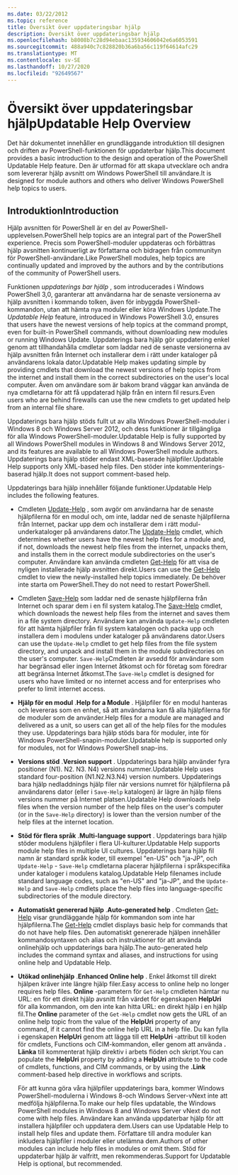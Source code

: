 ```yaml
---
ms.date: 03/22/2012
ms.topic: reference
title: Översikt över uppdateringsbar hjälp
description: Översikt över uppdateringsbar hjälp
ms.openlocfilehash: b8008b7c28d94ebaac135934606042e6a6053591
ms.sourcegitcommit: 488a940c7c828820b36a6ba56c119f64614afc29
ms.translationtype: MT
ms.contentlocale: sv-SE
ms.lasthandoff: 10/27/2020
ms.locfileid: "92649567"
---
```

# <a name="updatable-help-overview"></a><span data-ttu-id="db758-103">Översikt över uppdateringsbar hjälp</span><span class="sxs-lookup"><span data-stu-id="db758-103">Updatable Help Overview</span></span>

<span data-ttu-id="db758-104">Det här dokumentet innehåller en grundläggande introduktion till designen och driften av PowerShell-funktionen för uppdaterbar hjälp.</span><span class="sxs-lookup"><span data-stu-id="db758-104">This document provides a basic introduction to the design and operation of the PowerShell Updatable Help feature.</span></span> <span data-ttu-id="db758-105">Den är utformad för att skapa utvecklare och andra som levererar hjälp avsnitt om Windows PowerShell till användare.</span><span class="sxs-lookup"><span data-stu-id="db758-105">It is designed for module authors and others who deliver Windows PowerShell help topics to users.</span></span>

## <a name="introduction"></a><span data-ttu-id="db758-106">Introduktion</span><span class="sxs-lookup"><span data-stu-id="db758-106">Introduction</span></span>

<span data-ttu-id="db758-107">Hjälp avsnitten för PowerShell är en del av PowerShell-upplevelsen.</span><span class="sxs-lookup"><span data-stu-id="db758-107">PowerShell help topics are an integral part of the PowerShell experience.</span></span> <span data-ttu-id="db758-108">Precis som PowerShell-moduler uppdateras och förbättras hjälp avsnitten kontinuerligt av författarna och bidragen från communityn för PowerShell-användare.</span><span class="sxs-lookup"><span data-stu-id="db758-108">Like PowerShell modules, help topics are continually updated and improved by the authors and by the contributions of the community of PowerShell users.</span></span>

<span data-ttu-id="db758-109">Funktionen *uppdaterings bar hjälp* , som introducerades i Windows PowerShell 3,0, garanterar att användarna har de senaste versionerna av hjälp avsnitten i kommando tolken, även för inbyggda PowerShell-kommandon, utan att hämta nya moduler eller köra Windows Update.</span><span class="sxs-lookup"><span data-stu-id="db758-109">The *Updatable Help* feature, introduced in Windows PowerShell 3.0, ensures that users have the newest versions of help topics at the command prompt, even for built-in PowerShell commands, without downloading new modules or running Windows Update.</span></span> <span data-ttu-id="db758-110">Uppdaterings bara hjälp gör uppdatering enkel genom att tillhandahålla cmdletar som laddar ned de senaste versionerna av hjälp avsnitten från Internet och installerar dem i rätt under kataloger på användarens lokala dator.</span><span class="sxs-lookup"><span data-stu-id="db758-110">Updatable Help makes updating simple by providing cmdlets that download the newest versions of help topics from the internet and install them in the correct subdirectories on the user's local computer.</span></span> <span data-ttu-id="db758-111">Även om användare som är bakom brand väggar kan använda de nya cmdletarna för att få uppdaterad hjälp från en intern fil resurs.</span><span class="sxs-lookup"><span data-stu-id="db758-111">Even users who are behind firewalls can use the new cmdlets to get updated help from an internal file share.</span></span>

<span data-ttu-id="db758-112">Uppdaterings bara hjälp stöds fullt ut av alla Windows PowerShell-moduler i Windows 8 och Windows Server 2012, och dess funktioner är tillgängliga för alla Windows PowerShell-moduler.</span><span class="sxs-lookup"><span data-stu-id="db758-112">Updatable Help is fully supported by all Windows PowerShell modules in Windows 8 and Windows Server 2012, and its features are available to all Windows PowerShell module authors.</span></span> <span data-ttu-id="db758-113">Uppdaterings bara hjälp stöder endast XML-baserade hjälpfiler.</span><span class="sxs-lookup"><span data-stu-id="db758-113">Updatable Help supports only XML-based help files.</span></span> <span data-ttu-id="db758-114">Den stöder inte kommenterings-baserad hjälp.</span><span class="sxs-lookup"><span data-stu-id="db758-114">It does not support comment-based help.</span></span>

<span data-ttu-id="db758-115">Uppdaterings bara hjälp innehåller följande funktioner.</span><span class="sxs-lookup"><span data-stu-id="db758-115">Updatable Help includes the following features.</span></span>

- <span data-ttu-id="db758-116">Cmdleten [Update-Help](/powershell/module/Microsoft.PowerShell.Core/Update-Help) , som avgör om användarna har de senaste hjälpfilerna för en modul och, om inte, laddar ned de senaste hjälpfilerna från Internet, packar upp dem och installerar dem i rätt modul-underkataloger på användarens dator.</span><span class="sxs-lookup"><span data-stu-id="db758-116">The [Update-Help](/powershell/module/Microsoft.PowerShell.Core/Update-Help) cmdlet, which determines whether users have the newest help files for a module and, if not, downloads the newest help files from the internet, unpacks them, and installs them in the correct module subdirectories on the user's computer.</span></span> <span data-ttu-id="db758-117">Användare kan använda cmdleten [Get-Help](/powershell/module/Microsoft.PowerShell.Core/Get-Help) för att visa de nyligen installerade hjälp avsnitten direkt.</span><span class="sxs-lookup"><span data-stu-id="db758-117">Users can use the [Get-Help](/powershell/module/Microsoft.PowerShell.Core/Get-Help) cmdlet to view the newly-installed help topics immediately.</span></span> <span data-ttu-id="db758-118">De behöver inte starta om PowerShell.</span><span class="sxs-lookup"><span data-stu-id="db758-118">They do not need to restart PowerShell.</span></span>

- <span data-ttu-id="db758-119">Cmdleten [Save-Help](/powershell/module/Microsoft.PowerShell.Core/Save-Help) som laddar ned de senaste hjälpfilerna från Internet och sparar dem i en fil system katalog.</span><span class="sxs-lookup"><span data-stu-id="db758-119">The [Save-Help](/powershell/module/Microsoft.PowerShell.Core/Save-Help) cmdlet, which downloads the newest help files from the internet and saves them in a file system directory.</span></span> <span data-ttu-id="db758-120">Användare kan använda `Update-Help` cmdleten för att hämta hjälpfiler från fil system katalogen och packa upp och installera dem i modulens under kataloger på användarens dator.</span><span class="sxs-lookup"><span data-stu-id="db758-120">Users can use the `Update-Help` cmdlet to get help files from the file system directory, and unpack and install them in the module subdirectories on the user's computer.</span></span> <span data-ttu-id="db758-121">`Save-Help`Cmdleten är avsedd för användare som har begränsad eller ingen Internet åtkomst och för företag som föredrar att begränsa Internet åtkomst.</span><span class="sxs-lookup"><span data-stu-id="db758-121">The `Save-Help` cmdlet is designed for users who have limited or no internet access and for enterprises who prefer to limit internet access.</span></span>

- <span data-ttu-id="db758-122">**Hjälp för en modul** .</span><span class="sxs-lookup"><span data-stu-id="db758-122">**Help for a Module** .</span></span> <span data-ttu-id="db758-123">Hjälpfiler för en modul hanteras och levereras som en enhet, så att användarna kan få alla hjälpfilerna för de moduler som de använder.</span><span class="sxs-lookup"><span data-stu-id="db758-123">Help files for a module are managed and delivered as a unit, so users can get all of the help files for the modules they use.</span></span> <span data-ttu-id="db758-124">Uppdaterings bara hjälp stöds bara för moduler, inte för Windows PowerShell-snapin-moduler.</span><span class="sxs-lookup"><span data-stu-id="db758-124">Updatable help is supported only for modules, not for Windows PowerShell snap-ins.</span></span>

- <span data-ttu-id="db758-125">**Versions stöd** .</span><span class="sxs-lookup"><span data-stu-id="db758-125">**Version support** .</span></span> <span data-ttu-id="db758-126">Uppdaterings bara hjälp använder fyra positioner (N1). N2. N3. N4) versions nummer.</span><span class="sxs-lookup"><span data-stu-id="db758-126">Updatable Help uses standard four-position (N1.N2.N3.N4) version numbers.</span></span>
  <span data-ttu-id="db758-127">Uppdaterings bara hjälp nedladdnings hjälp filer när versions numret för hjälpfilerna på användarens dator (eller i `Save-Help` katalogen) är lägre än hjälp filens versions nummer på Internet platsen.</span><span class="sxs-lookup"><span data-stu-id="db758-127">Updatable Help downloads help files when the version number of the help files on the user's computer (or in the `Save-Help` directory) is lower than the version number of the help files at the internet location.</span></span>

- <span data-ttu-id="db758-128">**Stöd för flera språk** .</span><span class="sxs-lookup"><span data-stu-id="db758-128">**Multi-language support** .</span></span> <span data-ttu-id="db758-129">Uppdaterings bara hjälp stöder modulens hjälpfiler i flera UI-kulturer.</span><span class="sxs-lookup"><span data-stu-id="db758-129">Updatable Help supports module help files in multiple UI cultures.</span></span>
  <span data-ttu-id="db758-130">Uppdaterings bara hjälp fil namn är standard språk koder, till exempel "en-US" och "ja-JP", och `Update-Help` - `Save-Help` cmdletarna placerar hjälpfilerna i språkspecifika under kataloger i modulens katalog.</span><span class="sxs-lookup"><span data-stu-id="db758-130">Updatable Help filenames include standard language codes, such as "en-US" and "ja-JP", and the `Update-Help` and `Save-Help` cmdlets place the help files into language-specific subdirectories of the module directory.</span></span>

- <span data-ttu-id="db758-131">**Automatiskt genererad hjälp** .</span><span class="sxs-lookup"><span data-stu-id="db758-131">**Auto-generated help** .</span></span> <span data-ttu-id="db758-132">Cmdleten [Get-Help](/powershell/module/Microsoft.PowerShell.Core/Get-Help) visar grundläggande hjälp för kommandon som inte har hjälpfilerna.</span><span class="sxs-lookup"><span data-stu-id="db758-132">The [Get-Help](/powershell/module/Microsoft.PowerShell.Core/Get-Help) cmdlet displays basic help for commands that do not have help files.</span></span> <span data-ttu-id="db758-133">Den automatiskt genererade hjälpen innehåller kommandosyntaxen och alias och instruktioner för att använda onlinehjälp och uppdaterings bara hjälp.</span><span class="sxs-lookup"><span data-stu-id="db758-133">The auto-generated help includes the command syntax and aliases, and instructions for using online help and Updatable Help.</span></span>

- <span data-ttu-id="db758-134">**Utökad onlinehjälp** .</span><span class="sxs-lookup"><span data-stu-id="db758-134">**Enhanced Online help** .</span></span> <span data-ttu-id="db758-135">Enkel åtkomst till direkt hjälpen kräver inte längre hjälp filer.</span><span class="sxs-lookup"><span data-stu-id="db758-135">Easy access to online help no longer requires help files.</span></span> <span data-ttu-id="db758-136">**Online** -parametern för `Get-Help` cmdleten hämtar nu URL: en för ett direkt hjälp avsnitt från värdet för egenskapen **HelpUri** för alla kommandon, om den inte kan hitta URL: en direkt hjälp i en hjälp fil.</span><span class="sxs-lookup"><span data-stu-id="db758-136">The **Online** parameter of the `Get-Help` cmdlet now gets the URL of an online help topic from the value of the **HelpUri** property of any command, if it cannot find the online help URL in a help file.</span></span> <span data-ttu-id="db758-137">Du kan fylla i egenskapen **HelpUri** genom att lägga till ett **HelpUri** -attribut till koden för cmdlets, Functions och CIM-kommandon, eller genom att använda **. Länka** till kommenterat hjälp direktiv i arbets flöden och skript.</span><span class="sxs-lookup"><span data-stu-id="db758-137">You can populate the **HelpUri** property by adding a **HelpUri** attribute to the code of cmdlets, functions, and CIM commands, or by using the **.Link** comment-based help directive in workflows and scripts.</span></span>

  <span data-ttu-id="db758-138">För att kunna göra våra hjälpfiler uppdaterings bara, kommer Windows PowerShell-modulerna i Windows 8-och Windows Server-vNext inte att medfölja hjälpfilerna.</span><span class="sxs-lookup"><span data-stu-id="db758-138">To make our help files updatable, the Windows PowerShell modules in Windows 8 and Windows Server vNext do not come with help files.</span></span> <span data-ttu-id="db758-139">Användare kan använda uppdaterbar hjälp för att installera hjälpfiler och uppdatera dem.</span><span class="sxs-lookup"><span data-stu-id="db758-139">Users can use Updatable Help to install help files and update them.</span></span> <span data-ttu-id="db758-140">Författare till andra moduler kan inkludera hjälpfiler i moduler eller utelämna dem.</span><span class="sxs-lookup"><span data-stu-id="db758-140">Authors of other modules can include help files in modules or omit them.</span></span> <span data-ttu-id="db758-141">Stöd för uppdaterbar hjälp är valfritt, men rekommenderas.</span><span class="sxs-lookup"><span data-stu-id="db758-141">Support for Updatable Help is optional, but recommended.</span></span>
